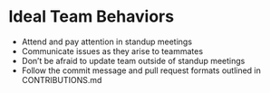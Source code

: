 # Ideal Team Behaviors
- Attend and pay attention in standup meetings
- Communicate issues as they arise to teammates
- Don’t be afraid to update team outside of standup meetings
- Follow the commit message and pull request formats outlined in CONTRIBUTIONS.md
